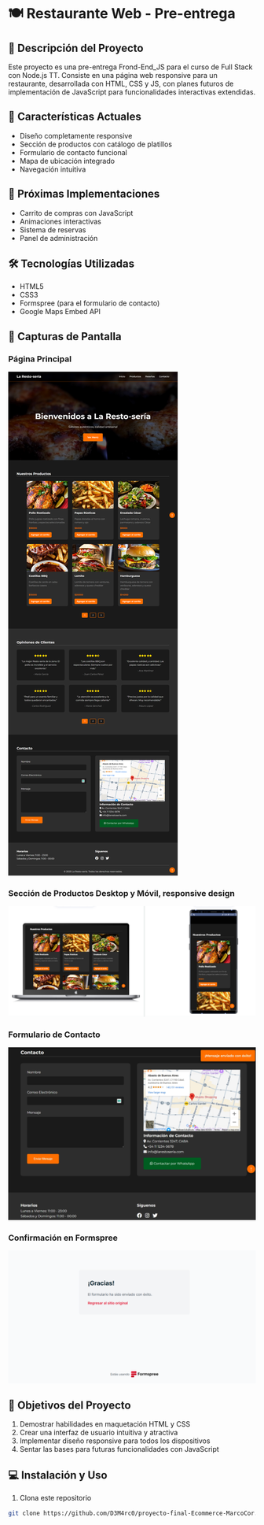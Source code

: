 # 🍽️ Restaurante Web - Pre-entrega

## 📝 Descripción del Proyecto
Este proyecto es una pre-entrega Frond-End_JS para el curso de Full Stack con Node.js TT. Consiste en una página web responsive para un restaurante, desarrollada con HTML, CSS y JS, con planes futuros de implementación de JavaScript para funcionalidades interactivas extendidas.

## 🚀 Características Actuales
- Diseño completamente responsive
- Sección de productos con catálogo de platillos
- Formulario de contacto funcional
- Mapa de ubicación integrado
- Navegación intuitiva

## 🔮 Próximas Implementaciones
- Carrito de compras con JavaScript
- Animaciones interactivas
- Sistema de reservas
- Panel de administración

## 🛠️ Tecnologías Utilizadas
- HTML5
- CSS3
- Formspree (para el formulario de contacto)
- Google Maps Embed API

## 📸 Capturas de Pantalla

### Página Principal
![Página Principal](caps/Pag-Completa.png)  
<!--URL:  
![Página Principal](https://github.com/D3M4rc0/proyecto-final-Ecommerce-MarcoCor/raw/main/caps/Pag-Completa.png)-->

### Sección de Productos Desktop y Móvil, responsive design 
![Sección de Productos](caps/Responsivo-1.png)  
<!--URL:  
![Sección de Productos](https://github.com/D3M4rc0/proyecto-final-Ecommerce-MarcoCor/raw/main/caps/Responsivo-1.png)-->

### Formulario de Contacto
![Alerta Mensaje Enviado](caps/Alerta-Mensaje-enviado.png)  

### Confirmación en Formspree
![Confirmación Formspree](caps/Confirmacion-Formspree.png)  

<!--URL:  
![Alerta Mensaje Enviado](https://github.com/D3M4rc0/proyecto-final-Ecommerce-MarcoCor/raw/main/caps/Alerta-Mensaje-enviado.png)  
![Confirmación Formspree](https://github.com/D3M4rc0/proyecto-final-Ecommerce-MarcoCor/raw/main/caps/Confirmacion-Formspree.png)-->


## 🎯 Objetivos del Proyecto
1. Demostrar habilidades en maquetación HTML y CSS
2. Crear una interfaz de usuario intuitiva y atractiva
3. Implementar diseño responsive para todos los dispositivos
4. Sentar las bases para futuras funcionalidades con JavaScript

## 💻 Instalación y Uso
1. Clona este repositorio
```bash
git clone https://github.com/D3M4rc0/proyecto-final-Ecommerce-MarcoCor.git # proyecto-final-Ecommerce-MarcoCor
```
